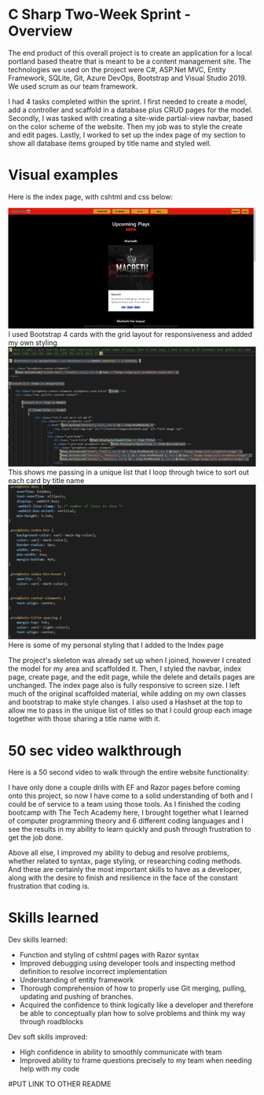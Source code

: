 # C Sharp Two-Week Sprint - Overview

The end product of this overall project is to create an application for a local portland based theatre that is meant to be a content management site. The technologies we used on the project were C#, ASP.Net MVC, Entity Framework, SQLite, Git, Azure DevOps, Bootstrap and Visual Studio 2019. We used scrum as our team framework. 

I had 4 tasks completed within the sprint. I first needed to create a model, add a controller and scaffold in a database plus CRUD pages for the model. Secondly, I was tasked with creating a site-wide partial-view navbar, based on the color scheme of the website. Then my job was to style the create and edit pages. Lastly, I worked to set up the index page of my section to show all database items grouped by title name and styled well.


# Visual examples

Here is the index page, with cshtml and css below:

<img src="./images/IndexPage.png" width=750>
I used Bootstrap 4 cards with the grid layout for responsiveness and added my own styling

<img src="./images/IndexPage_cshtml.png" width=750>
This shows me passing in a unique list that I loop through twice to sort out each card by title name

<img src="./images/IndexPage_css.png" width=750>
Here is some of my personal styling that I added to the Index page



The project's skeleton was already set up when I joined, however I created the model for my area and scaffolded it. Then, I styled the navbar, index page, create page, and the edit page, while the delete and details pages are unchanged. The index page also is fully responsive to screen size. I left much of the original scaffolded material, while adding on my own classes and bootstrap to make style changes. I also used a Hashset at the top to allow me to pass in the unique list of titles so that I could group each image together with those sharing a title name with it.


# 50 sec video walkthrough

Here is a 50 second video to walk through the entire website functionality:




I have only done a couple drills with EF and Razor pages before coming onto this project, so now I have come to a solid understanding of both and I could be of service to a team using those tools. As I finished the coding bootcamp with The Tech Academy here, I brought together what I learned of computer programming theory and 6 different coding languages and I see the results in my ability to learn quickly and push through frustration to get the job done.

Above all else, I improved my ability to debug and resolve problems, whether related to syntax, page styling, or researching coding methods. And these are certainly the most important skills to have as a developer, along with the desire to finish and resilience in the face of the constant frustration that coding is. 


# Skills learned


Dev skills learned:

- Function and styling of cshtml pages with Razor syntax
- Improved debugging using developer tools and inspecting method definition to resolve incorrect implementation
- Understanding of entity framework
- Thorough comprehension of how to properly use Git merging, pulling, updating and pushing of branches.
- Acquired the confidence to think logically like a developer and therefore be able to conceptually plan how to solve problems and think my way through roadblocks



Dev soft skills improved:

- High confidence in ability to smoothly communicate with team
- Improved ability to frame questions precisely to my team when needing help with my code




#PUT LINK TO OTHER README
